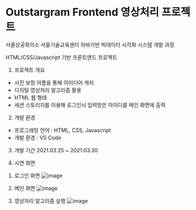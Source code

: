 # Outstargram Frontend 영상처리 프로젝트

서울상공회의소 서울기술교육센터
자바기반 빅데이터 시각화 시스템 개발 과정

HTML/CSS/Javascript 기반 프론트엔드 프로젝트

1. 프로젝트 개요
- 사진 보정 어플을 통해 아이디어 캐치
- 디지털 영상처리 알고리즘 활용
- HTML 웹 형태
- 세션 스토리지를 이용해 로그인시 입력받은 아이디를 메인 화면에 출력

2. 개발 환경
- 프로그래밍 언어 : HTML, CSS, Javascript
- 개발 환경 : VS Code

3. 개발 기간
2021.03.25 ~ 2021.03.30

4. 시연 화면
1) 로그인 화면
![image](https://user-images.githubusercontent.com/70091108/119261679-72b81800-bc13-11eb-8355-c178eb743936.png)

2) 메인 화면
![image](https://user-images.githubusercontent.com/70091108/119261702-882d4200-bc13-11eb-9f68-f81130ca5952.png)

3) 영상처리 알고리즘 실행
![image](https://user-images.githubusercontent.com/70091108/119261719-9a0ee500-bc13-11eb-84eb-7a231634e3f1.png)
